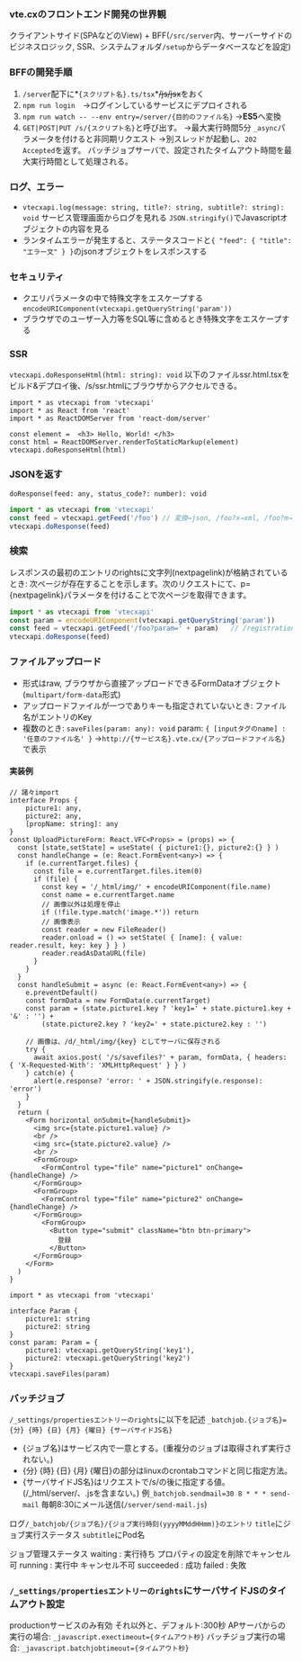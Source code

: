 ### vte.cxのフロントエンド開発の世界観
クライアントサイド(SPAなどのView) + BFF(`/src/server`内、サーバーサイドのビジネスロジック, SSR、システムフォルダ`/setup`からデータベースなどを設定)
### BFFの開発手順
1. `/server`配下に*`{スクリプト名}.ts/tsx`*~~/js/jsx~~をおく
2. `npm run login`　→ログインしているサービスにデプロイされる
3. `npm run watch -- --env entry=/server/{目的のファイル名}` →**ES5**へ変換
4. `GET|POST|PUT /s/{スクリプト名}`と呼び出す。 →最大実行時間5分
  `_async`パラメータを付けると非同期リクエスト →別スレッドが起動し、`202 Accepted`を返す。 バッチジョブサーバで、設定されたタイムアウト時間を最大実行時間として処理される。
### ログ、エラー
- `vtecxapi.log(message: string, title?: string, subtitle?: string): void`
サービス管理画面からログを見れる
`JSON.stringify()`でJavascriptオブジェクトの内容を見る
- ランタイムエラーが発生すると、ステータスコードと`{ "feed": { "title": "エラー文" } }`のjsonオブジェクトをレスポンスする
### セキュリティ
- クエリパラメータの中で特殊文字をエスケープする
`encodeURIComponent(vtecxapi.getQueryString('param'))`
- ブラウザでのユーザー入力等をSQL等に含めるとき特殊文字をエスケープする
### SSR
`vtecxapi.doResponseHtml(html: string): void`
以下のファイルssr.html.tsxをビルド&デプロイ後、/s/ssr.htmlにブラウザからアクセルできる。
```tsx: server/ssr.html.tsx
import * as vtecxapi from 'vtecxapi'
import * as React from 'react'
import * as ReactDOMServer from 'react-dom/server'

const element =  <h3> Hello, World! </h3>
const html = ReactDOMServer.renderToStaticMarkup(element)
vtecxapi.doResponseHtml(html)
```
### JSONを返す
`doResponse(feed: any, status_code?: number): void`
```ts
import * as vtecxapi from 'vtecxapi'
const feed = vtecxapi.getFeed('/foo') // 変換→json, /foo?x→xml, /foo?m→message pack
vtecxapi.doResponse(feed)
```
### 検索
レスポンスの最初のエントリのrightsに文字列(nextpagelink)が格納されているとき:
次ページが存在することを示します。次のリクエストにて、p={nextpagelink}パラメータを付けることで次ページを取得できます。
```ts
import * as vtecxapi from 'vtecxapi'
const param = encodeURIComponent(vtecxapi.getQueryString('param'))
const feed = vtecxapi.getFeed('/foo?param=' + param)   // /registration?xでxmlになる
vtecxapi.doResponse(feed)
```
### ファイルアップロード
- 形式はraw, ブラウザから直接アップロードできるFormDataオブジェクト(`multipart/form-data`形式)
- アップロードファイルが一つでありキーも指定されていないとき: ファイル名がエントリのKey
- 複数のとき:
`saveFiles(param: any): void`
param: `{ [inputタグのname] : '任意のファイル名' }` →`http://{サービス名}.vte.cx/{アップロードファイル名}`で表示
#### 実装例
```tsx: src/components/UploadPictureForm.tsx
// 諸々import
interface Props {
    picture1: any,
    picture2: any,
    [propName: string]: any
}
const UploadPictureForm: React.VFC<Props> = (props) => {
  const [state,setState] = useState( { picture1:{}, picture2:{} } )
  const handleChange = (e: React.FormEvent<any>) => {
    if (e.currentTarget.files) {
      const file = e.currentTarget.files.item(0)
      if (file) {
        const key = '/_html/img/' + encodeURIComponent(file.name)
        const name = e.currentTarget.name
        // 画像以外は処理を停止
        if (!file.type.match('image.*')) return
        // 画像表示
        const reader = new FileReader()
        reader.onload = () => setState( { [name]: { value: reader.result, key: key } } )
        reader.readAsDataURL(file)
      }
    }
  }
  const handleSubmit = async (e: React.FormEvent<any>) => {
    e.preventDefault()
    const formData = new FormData(e.currentTarget)
    const param = (state.picture1.key ? 'key1=' + state.picture1.key + '&' : '') +
        (state.picture2.key ? 'key2=' + state.picture2.key : '')

    // 画像は、/d/_html/img/{key} としてサーバに保存される
    try {
      await axios.post( '/s/savefiles?' + param, formData, { headers: { 'X-Requested-With': 'XMLHttpRequest' } } )
    } catch(e) {
      alert(e.response? 'error: ' + JSON.stringify(e.response): 'error')
    }
  }
  return (
    <Form horizontal onSubmit={handleSubmit}>
      <img src={state.picture1.value} />
      <br />
      <img src={state.picture2.value} />
      <br />
      <FormGroup>
        <FormControl type="file" name="picture1" onChange={handleChange} />
      </FormGroup>
      <FormGroup>
        <FormControl type="file" name="picture2" onChange={handleChange} />
      </FormGroup>
        <FormGroup>
          <Button type="submit" className="btn btn-primary">
            登録
          </Button>
      </FormGroup>
    </Form>
  )
}
```
```ts: /server/SavePicture.ts
import * as vtecxapi from 'vtecxapi'

interface Param {
    picture1: string
    picture2: string
}
const param: Param = {
    picture1: vtecxapi.getQueryString('key1'),
    picture2: vtecxapi.getQueryString('key2')
}
vtecxapi.saveFiles(param)
```
### バッチジョブ
`/_settings/propertiesエントリーのrights`に以下を記述
`_batchjob.{ジョブ名}={分} {時} {日} {月} {曜日} {サーバサイドJS名}`
- {ジョブ名}はサービス内で一意とする。(重複分のジョブは取得されず実行されない。)
- {分} {時} {日} {月} {曜日}の部分はlinuxのcrontabコマンドと同じ指定方法。
- {サーバサイドJS名}はリクエストで/s/の後に指定する値。(/_html/server/、.jsを含まない。)
例`_batchjob.sendmail=30 8 * * * send-mail` 毎朝8:30にメール送信(`/server/send-mail.js`)

ログ`/_batchjob/{ジョブ名}/{ジョブ実行時刻(yyyyMMddHHmm)}のエントリ`
`title`にジョブ実行ステータス `subtitle`にPod名

ジョブ管理ステータス
waiting : 実行待ち プロパティの設定を削除でキャンセル可
running : 実行中 キャンセル不可
succeeded : 成功
failed : 失敗

### `/_settings/propertiesエントリーのrights`にサーバサイドJSのタイムアウト設定
productionサービスのみ有効 それ以外と、デフォルト:300秒
APサーバからの実行の場合: `_javascript.exectimeout={タイムアウト秒}`
バッチジョブ実行の場合: `_javascript.batchjobtimeout={タイムアウト秒}`